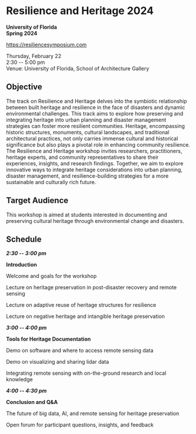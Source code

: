 # Resilience and Heritage 2024
**University of Florida**  
**Spring 2024**

<https://resiliencesymposium.com>

Thursday, February 22  
2:30 -- 5:00 pm  
Venue: University of Florida, School of Architecture Gallery

## Objective

The track on Resilience and Heritage delves into the symbiotic relationship between built heritage and resilience in the face of disasters and dynamic environmental challenges. This track aims to explore how preserving and integrating heritage into urban planning and disaster management strategies can foster more resilient communities. Heritage, encompassing historic structures, monuments, cultural landscapes, and traditional architectural practices, not only carries immense cultural and historical significance but also plays a pivotal role in enhancing community resilience. The Resilience and Heritage workshop invites researchers, practitioners, heritage experts, and community representatives to share their experiences, insights, and research findings. Together, we aim to explore innovative ways to integrate heritage considerations into urban planning, disaster management, and resilience-building strategies for a more sustainable and culturally rich future.

## Target Audience

This workshop is aimed at students interested in documenting and preserving cultural heritage through environmental change and disasters.

## Schedule

***2:30 -- 3:00 pm***

**Introduction**

Welcome and goals for the workshop

Lecture on heritage preservation in post-disaster recovery and remote sensing

Lecture on adaptive reuse of heritage structures for resilience

Lecture on negative heritage and intangible heritage preservation

***3:00 -- 4:00 pm***

**Tools for Heritage Documentation**

Demo on software and where to access remote sensing data

Demo on visualizing and sharing lidar data

Integrating remote sensing with on-the-ground research and local knowledge

***4:00 -- 4:30 pm***

**Conclusion and Q&A**

The future of big data, AI, and remote sensing for heritage preservation

Open forum for participant questions, insights, and feedback